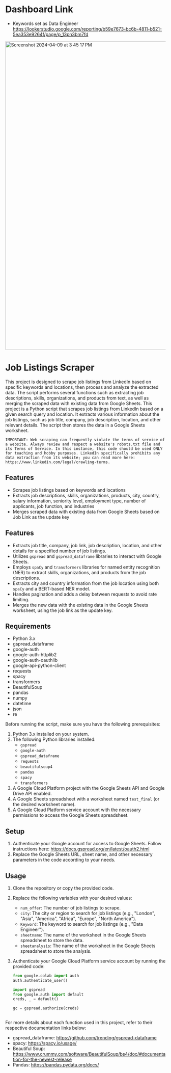 # Dashboard Link
- Keywords set as Data Engineer
https://lookerstudio.google.com/reporting/b59e7673-bc6b-4811-b521-5ea353e9264f/page/p_13pn3bm7fd
<img width="968" alt="Screenshot 2024-04-09 at 3 45 17 PM" src="https://github.com/moscardino1/linkedinAnalytics/assets/9267948/50aa1372-6bad-4ae8-b741-248955ab10cc">

# Job Listings Scraper

This project is designed to scrape job listings from LinkedIn based on specific keywords and locations, then process and analyze the extracted data. The script performs several functions such as extracting job descriptions, skills, organizations, and products from text, as well as merging the scraped data with existing data from Google Sheets.
This project is a Python script that scrapes job listings from LinkedIn based on a given search query and location. It extracts various information about the job listings, such as job title, company, job description, location, and other relevant details. The script then stores the data in a Google Sheets worksheet.

```IMPORTANT: Web scraping can frequently violate the terms of service of a website. Always review and respect a website's robots.txt file and its Terms of Service. In this instance, this code should be used ONLY for teaching and hobby purposes. LinkedIn specifically prohibits any data extraction from its website; you can read more here: https://www.linkedin.com/legal/crawling-terms.```

## Features

- Scrapes job listings based on keywords and locations
- Extracts job descriptions, skills, organizations, products, city, country, salary information, seniority level, employment type, number of applicants, job function, and industries
- Merges scraped data with existing data from Google Sheets based on Job Link as the update key
## Features

- Extracts job title, company, job link, job description, location, and other details for a specified number of job listings.
- Utilizes `gspread` and `gspread_dataframe` libraries to interact with Google Sheets.
- Employs `spaCy` and `transformers` libraries for named entity recognition (NER) to extract skills, organizations, and products from the job descriptions.
- Extracts city and country information from the job location using both `spaCy` and a BERT-based NER model.
- Handles pagination and adds a delay between requests to avoid rate limiting.
- Merges the new data with the existing data in the Google Sheets worksheet, using the job link as the update key.
## Requirements

- Python 3.x
- gspread_dataframe
- google-auth
- google-auth-httplib2
- google-auth-oauthlib
- google-api-python-client
- requests
- spacy
- transformers
- BeautifulSoup
- pandas
- numpy
- datetime
- json
- re

 

Before running the script, make sure you have the following prerequisites:

1. Python 3.x installed on your system.
2. The following Python libraries installed:
   - `gspread`
   - `google-auth`
   - `gspread_dataframe`
   - `requests`
   - `beautifulsoup4`
   - `pandas`
   - `spacy`
   - `transformers`
3. A Google Cloud Platform project with the Google Sheets API and Google Drive API enabled.
4. A Google Sheets spreadsheet with a worksheet named `test_final` (or the desired worksheet name).
5. A Google Cloud Platform service account with the necessary permissions to access the Google Sheets spreadsheet.

## Setup

1. Authenticate your Google account for access to Google Sheets. Follow instructions here: https://docs.gspread.org/en/latest/oauth2.html
2. Replace the Google Sheets URL, sheet name, and other necessary parameters in the code according to your needs.
 
## Usage

1. Clone the repository or copy the provided code.
2. Replace the following variables with your desired values:
   - `num_offer`: The number of job listings to scrape.
   - `city`: The city or region to search for job listings (e.g., "London", "Asia", "America", "Africa", "Europe", "North America").
   - `Keyword`: The keyword to search for job listings (e.g., "Data Engineer").
   - `sheetname`: The name of the worksheet in the Google Sheets spreadsheet to store the data.
   - `sheetanalysis`: The name of the worksheet in the Google Sheets spreadsheet to store the analysis.
3. Authenticate your Google Cloud Platform service account by running the provided code:

   ```python
   from google.colab import auth
   auth.authenticate_user()
   
   import gspread
   from google.auth import default
   creds, _ = default()
   
   gc = gspread.authorize(creds)


   
For more details about each function used in this project, refer to their respective documentation links below:

- gspread_dataframe: https://github.com/trending/gspread-dataframe
- spacy: https://spacy.io/usage/
- Beautiful Soup: https://www.crummy.com/software/BeautifulSoup/bs4/doc/#documentation-for-the-newest-release
- Pandas: https://pandas.pydata.org/docs/

 
